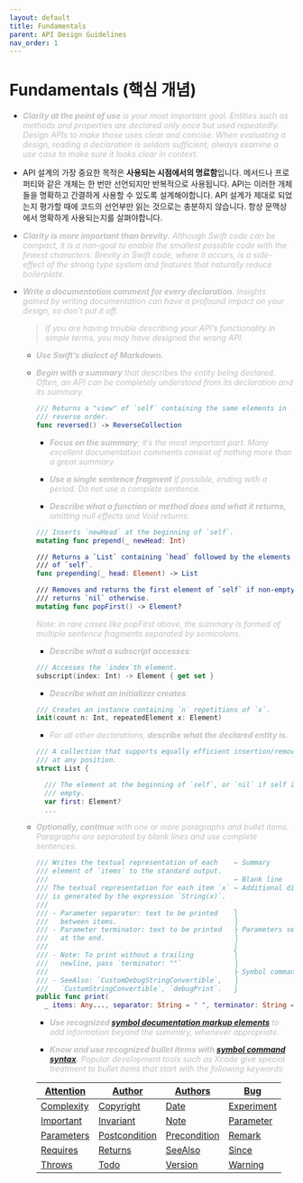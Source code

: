 ```yaml
---
layout: default
title: Fundamentals
parent: API Design Guidelines
nav_order: 1
---
```


# Fundamentals (핵심 개념)

- <i><span style="color: #C0C0C0">**Clarity at the point of use** is your most important goal. Entities such as methods and properties are declared only once but used repeatedly. Design APIs to make those uses clear and concise. When evaluating a design, reading a declaration is seldom sufficient; always examine a use case to make sure it looks clear in context.</span></i>

- API 설계의 가장 중요한 목적은 **사용되는 시점에서의 명료함**입니다. 메서드나 프로퍼티와 같은 개체는 한 번만 선언되지만 반복적으로 사용됩니다. API는 이러한 개체들을 명확하고 간결하게 사용할 수 있도록 설계해야합니다. API 설계가 제대로 되었는지 평가할 때에 코드의 선언부만 읽는 것으로는 충분하지 않습니다. 항상 문맥상에서 명확하게 사용되는지를 살펴야합니다.


- <i><span style="color: #C0C0C0">**Clarity is more important than brevity.** Although Swift code can be compact, it is a non-goal to enable the smallest possible code with the fewest characters. Brevity in Swift code, where it occurs, is a side-effect of the strong type system and features that naturally reduce boilerplate.</span></i>

- <i><span style="color: #C0C0C0">**Write a documentation comment for every declaration.** Insights gained by writing documentation can have a profound impact on your design, so don’t put it off.</span></i>   

  > <i><span style="color: #C0C0C0">If you are having trouble describing your API’s functionality in simple terms, you may have designed the wrong API.</span></i>

  - <i><span style="color: #C0C0C0">**Use Swift’s dialect of Markdown.**</span></i>

  - <i><span style="color: #C0C0C0">**Begin with a summary** that describes the entity being declared. Often, an API can be completely understood from its declaration and its summary.</span></i>

    ```swift
    /// Returns a "view" of `self` containing the same elements in
    /// reverse order.
    func reversed() -> ReverseCollection
    ```

    - <i><span style="color: #C0C0C0">**Focus on the summary**; it’s the most important part. Many excellent documentation comments consist of nothing more than a great summary.</span></i>

    - <i><span style="color: #C0C0C0">**Use a single sentence fragment** if possible, ending with a period. Do not use a complete sentence.</span></i>

    - <i><span style="color: #C0C0C0">**Describe what a function or method does and what it *returns*,** omitting null effects and Void returns:</span></i>

    ```swift
    /// Inserts `newHead` at the beginning of `self`.
    mutating func prepend(_ newHead: Int)

    /// Returns a `List` containing `head` followed by the elements
    /// of `self`.
    func prepending(_ head: Element) -> List

    /// Removes and returns the first element of `self` if non-empty;
    /// returns `nil` otherwise.
    mutating func popFirst() -> Element?
    ```

    <i><span style="color: #C0C0C0">Note: in rare cases like popFirst above, the summary is formed of multiple sentence fragments separated by semicolons.</span></i>

    - <i><span style="color: #C0C0C0">**Describe what a subscript accesses**:</span></i>
    ```swift
    /// Accesses the `index`th element.
    subscript(index: Int) -> Element { get set }
    ```

    - <i><span style="color: #C0C0C0">**Describe what an initializer creates**:</span></i>
    ```swift
    /// Creates an instance containing `n` repetitions of `x`.
    init(count n: Int, repeatedElement x: Element)
    ```

    - <i><span style="color: #C0C0C0">For all other declarations, **describe what the declared entity *is*.**</span></i>
    ```swift
    /// A collection that supports equally efficient insertion/removal
    /// at any position.
    struct List {

      /// The element at the beginning of `self`, or `nil` if self is
      /// empty.
      var first: Element?
      ...
    ```


  - <i><span style="color: #C0C0C0">**Optionally, continue** with one or more paragraphs and bullet items. Paragraphs are separated by blank lines and use complete sentences.</span></i>

    ```swift
    /// Writes the textual representation of each    ← Summary
    /// element of `items` to the standard output.
    ///                                              ← Blank line
    /// The textual representation for each item `x` ← Additional discussion
    /// is generated by the expression `String(x)`.
    ///
    /// - Parameter separator: text to be printed    ⎫
    ///   between items.                             ⎟
    /// - Parameter terminator: text to be printed   ⎬ Parameters section
    ///   at the end.                                ⎟
    ///                                              ⎭
    /// - Note: To print without a trailing          ⎫
    ///   newline, pass `terminator: ""`             ⎟
    ///                                              ⎬ Symbol commands
    /// - SeeAlso: `CustomDebugStringConvertible`,   ⎟
    ///   `CustomStringConvertible`, `debugPrint`.   ⎭
    public func print(
      _ items: Any..., separator: String = " ", terminator: String = "\n")
    ```

    - <i><span style="color: #C0C0C0">**Use recognized [symbol documentation markup elements](https://developer.apple.com/library/archive/documentation/Xcode/Reference/xcode_markup_formatting_ref/SymbolDocumentation.html#//apple_ref/doc/uid/TP40016497-CH51-SW1)** to add information beyond the summary, whenever appropriate.</span></i>

    - <i><span style="color: #C0C0C0">**Know and use recognized bullet items with [symbol command syntax](https://developer.apple.com/library/archive/documentation/Xcode/Reference/xcode_markup_formatting_ref/SymbolDocumentation.html#//apple_ref/doc/uid/TP40016497-CH51-SW13).** Popular development tools such as Xcode give special treatment to bullet items that start with the following keywords:</span></i>

    |  [Attention](https://developer.apple.com/library/prerelease/mac/documentation/Xcode/Reference/xcode_markup_formatting_ref/Attention.html) | [Author](https://developer.apple.com/library/prerelease/mac/documentation/Xcode/Reference/xcode_markup_formatting_ref/Author.html)        | [Authors](https://developer.apple.com/library/prerelease/mac/documentation/Xcode/Reference/xcode_markup_formatting_ref/Authors.html)      | [Bug](https://developer.apple.com/library/prerelease/mac/documentation/Xcode/Reference/xcode_markup_formatting_ref/Bug.html)        |
    |------------|---------------|--------------|------------|
    | [Complexity](https://developer.apple.com/library/prerelease/mac/documentation/Xcode/Reference/xcode_markup_formatting_ref/Complexity.html) | [Copyright](https://developer.apple.com/library/prerelease/mac/documentation/Xcode/Reference/xcode_markup_formatting_ref/Copyright.html)     | [Date](https://developer.apple.com/library/prerelease/mac/documentation/Xcode/Reference/xcode_markup_formatting_ref/Date.html)         | [Experiment](https://developer.apple.com/library/prerelease/mac/documentation/Xcode/Reference/xcode_markup_formatting_ref/Experiment.html) |
    | [Important](https://developer.apple.com/library/prerelease/mac/documentation/Xcode/Reference/xcode_markup_formatting_ref/Important.html)  | [Invariant](https://developer.apple.com/library/prerelease/mac/documentation/Xcode/Reference/xcode_markup_formatting_ref/Invariant.html)     | [Note](https://developer.apple.com/library/prerelease/mac/documentation/Xcode/Reference/xcode_markup_formatting_ref/Note.html)         | [Parameter](https://developer.apple.com/library/prerelease/mac/documentation/Xcode/Reference/xcode_markup_formatting_ref/Parameter.html)  |
    | [Parameters](https://developer.apple.com/library/prerelease/mac/documentation/Xcode/Reference/xcode_markup_formatting_ref/Parameters.html) | [Postcondition](https://developer.apple.com/library/prerelease/mac/documentation/Xcode/Reference/xcode_markup_formatting_ref/Postcondition.html) | [Precondition](https://developer.apple.com/library/prerelease/mac/documentation/Xcode/Reference/xcode_markup_formatting_ref/Precondition.html) | [Remark](https://developer.apple.com/library/prerelease/mac/documentation/Xcode/Reference/xcode_markup_formatting_ref/Remark.html)     |
    | [Requires](https://developer.apple.com/library/prerelease/mac/documentation/Xcode/Reference/xcode_markup_formatting_ref/Requires.html)   | [Returns](https://developer.apple.com/library/prerelease/mac/documentation/Xcode/Reference/xcode_markup_formatting_ref/Returns.html)       | [SeeAlso](https://developer.apple.com/library/prerelease/mac/documentation/Xcode/Reference/xcode_markup_formatting_ref/SeeAlso.html)      | [Since](https://developer.apple.com/library/prerelease/mac/documentation/Xcode/Reference/xcode_markup_formatting_ref/Since.html)      |
    | [Throws](https://developer.apple.com/library/prerelease/mac/documentation/Xcode/Reference/xcode_markup_formatting_ref/Throws.html)     | [Todo](https://developer.apple.com/library/prerelease/mac/documentation/Xcode/Reference/xcode_markup_formatting_ref/Todo.html)          | [Version](https://developer.apple.com/library/prerelease/mac/documentation/Xcode/Reference/xcode_markup_formatting_ref/Version.html)      | [Warning](https://developer.apple.com/library/prerelease/mac/documentation/Xcode/Reference/xcode_markup_formatting_ref/Warning.html)    |
